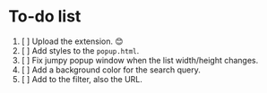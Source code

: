 # To-do list

1. [ ] Upload the extension. 😊
2. [ ] Add styles to the `popup.html`.
3. [ ] Fix jumpy popup window when the list width/height changes.
4. [ ] Add a background color for the search query.
5. [ ] Add to the filter, also the URL.
